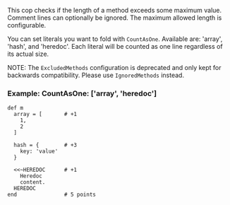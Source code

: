 This cop checks if the length of a method exceeds some maximum value.
Comment lines can optionally be ignored.
The maximum allowed length is configurable.

You can set literals you want to fold with `CountAsOne`.
Available are: 'array', 'hash', and 'heredoc'. Each literal
will be counted as one line regardless of its actual size.

NOTE: The `ExcludedMethods` configuration is deprecated and only kept
for backwards compatibility. Please use `IgnoredMethods` instead.

### Example: CountAsOne: ['array', 'heredoc']

    def m
      array = [       # +1
        1,
        2
      ]

      hash = {        # +3
        key: 'value'
      }

      <<~HEREDOC      # +1
        Heredoc
        content.
      HEREDOC
    end               # 5 points
